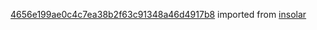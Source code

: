 [4656e199ae0c4c7ea38b2f63c91348a46d4917b8](https://github.com/insolar/insolar/commit/4656e199ae0c4c7ea38b2f63c91348a46d4917b8) imported from [insolar](https://github.com/insolar/insolar)
